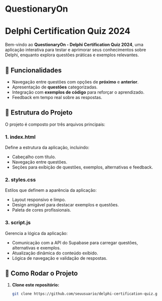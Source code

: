 # QuestionaryOn
# Delphi Certification Quiz 2024

Bem-vindo ao **QuestionaryOn - Delphi Certification Quiz 2024**, uma aplicação interativa para testar e aprimorar seus conhecimentos sobre Delphi, enquanto explora questões práticas e exemplos relevantes.

## 📝 Funcionalidades
- Navegação entre questões com opções de **próximo** e **anterior**.
- Apresentação de **questões** categorizadas.
- Integração com **exemplos de código** para reforçar o aprendizado.
- Feedback em tempo real sobre as respostas.

## 📂 Estrutura do Projeto
O projeto é composto por três arquivos principais:

### 1. **index.html**
Define a estrutura da aplicação, incluindo:
- Cabeçalho com título.
- Navegação entre questões.
- Seções para exibição de questões, exemplos, alternativas e feedback.

### 2. **styles.css**
Estilos que definem a aparência da aplicação:
- Layout responsivo e limpo.
- Design amigável para destacar exemplos e questões.
- Paleta de cores profissionais.

### 3. **script.js**
Gerencia a lógica da aplicação:
- Comunicação com a API do Supabase para carregar questões, alternativas e exemplos.
- Atualização dinâmica do conteúdo exibido.
- Lógica de navegação e validação de respostas.

## 🚀 Como Rodar o Projeto
1. **Clone este repositório:**
   ```bash
   git clone https://github.com/seuusuario/delphi-certification-quiz.git
